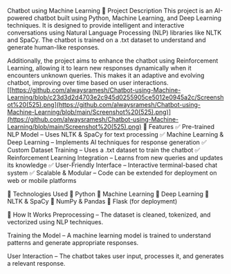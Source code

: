 Chatbot using Machine Learning
📝 Project Description
This project is an AI-powered chatbot built using Python, Machine Learning, and Deep Learning techniques. It is designed to provide intelligent and interactive conversations using Natural Language Processing (NLP) libraries like NLTK and SpaCy. The chatbot is trained on a .txt dataset to understand and generate human-like responses.

Additionally, the project aims to enhance the chatbot using Reinforcement Learning, allowing it to learn new responses dynamically when it encounters unknown queries. This makes it an adaptive and evolving chatbot, improving over time based on user interactions.
[[https://github.com/alwaysramesh/Chatbot-using-Machine-Learning/blob/c23d3d2d4703e2c945d0255905ce5012e0945a2c/Screenshot%20(525).png](https://github.com/alwaysramesh/Chatbot-using-Machine-Learning/blob/main/Screenshot%20(525).png)](https://github.com/alwaysramesh/Chatbot-using-Machine-Learning/blob/main/Screenshot%20(525).png)
🎯 Features
✅ Pre-trained NLP Model – Uses NLTK & SpaCy for text processing
✅ Machine Learning & Deep Learning – Implements AI techniques for response generation
✅ Custom Dataset Training – Uses a .txt dataset to train the chatbot
✅ Reinforcement Learning Integration – Learns from new queries and updates its knowledge
✅ User-Friendly Interface – Interactive terminal-based chat system
✅ Scalable & Modular – Code can be extended for deployment on web or mobile platforms

📂 Technologies Used
🔹 Python
🔹 Machine Learning
🔹 Deep Learning
🔹 NLTK & SpaCy
🔹 NumPy & Pandas
🔹 Flask (for deployment)

🚀 How It Works
Preprocessing – The dataset is cleaned, tokenized, and vectorized using NLP techniques.

Training the Model – A machine learning model is trained to understand patterns and generate appropriate responses.

User Interaction – The chatbot takes user input, processes it, and generates a relevant response.
